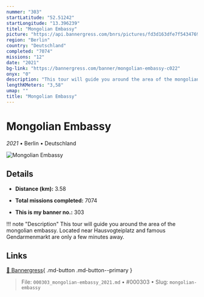```yaml
---
nummer: "303"
startLatitude: "52.51242"
startLongitude: "13.396239"
titel: "Mongolian Embassy"
picture: "https://api.bannergress.com/bnrs/pictures/fd3d163dfe7f5434769fb7900fedf27b"
region: "Berlin"
country: "Deutschland"
completed: "7074"
missions: "12"
date: "2021"
bg-link: "https://bannergress.com/banner/mongolian-embassy-c022"
onyx: "0"
description: "This tour will guide you around the area of the mongolian embassy.  Located near Hausvogteiplatz and famous Gendarmenmarkt are only a few minutes away."
lengthKMeters: "3,58"
umap: ""
title: "Mongolian Embassy"
---
```

# Mongolian Embassy

*2021* • Berlin • Deutschland

![Mongolian Embassy](https://api.bannergress.com/bnrs/pictures/fd3d163dfe7f5434769fb7900fedf27b)

## Details
- **Distance (km):** 3.58

- **Total missions completed:** 7074
- **This is my banner no.:** 303


!!! note "Description"
    This tour will guide you around the area of the mongolian embassy.  Located near Hausvogteiplatz and famous Gendarmenmarkt are only a few minutes away.



## Links
[🔗 Bannergress](https://bannergress.com/banner/mongolian-embassy-c022){ .md-button .md-button--primary }



> File: `000303_mongolian-embassy_2021.md` • #000303 • Slug: `mongolian-embassy`
